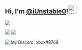 ## Hi, I'm [@iUnstable0](https://github.com/iUnstable0)!<img src="https://user-images.githubusercontent.com/1303154/88677602-1635ba80-d120-11ea-84d8-d263ba5fc3c0.gif" width="28px" alt="wave">

![](https://komarev.com/ghpvc/?username=iUnstable0)

![](https://github-readme-stats.vercel.app/api?username=iUnstable0&show_icons=true&theme=dark) ![](https://github-readme-stats.vercel.app/api/top-langs/?username=iUnstable0&theme=dark)

<a href="https://discord.com/users/420875438655537162">
  <img src="https://lanyard-profile-readme.vercel.app/api/420875438655537162" align="left" />
</a>

My Discord: xbox#8768
